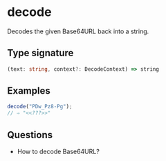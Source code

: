 # decode

Decodes the given Base64URL back into a string.

## Type signature

<!-- prettier-ignore-start -->
```typescript
(text: string, context?: DecodeContext) => string
```
<!-- prettier-ignore-end -->

## Examples

<!-- prettier-ignore-start -->
```javascript
decode("PDw_Pz8-Pg");
// ⇒ "<<???>>"
```
<!-- prettier-ignore-end -->

## Questions

- How to decode Base64URL?
